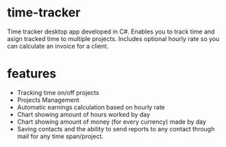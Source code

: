 # time-tracker
Time tracker desktop app developed in C#. Enables you to track time and asign tracked time to multiple projects. Includes optional hourly rate so you can calculate an invoice for a client.

# features
- Tracking time on/off projects
- Projects Management
- Automatic earnings calculation based on hourly rate
- Chart showing amount of hours worked by day
- Chart showing amount of money (for every currency) made by day
- Saving contacts and the ability to send reports to any contact through mail for any time span/project.
